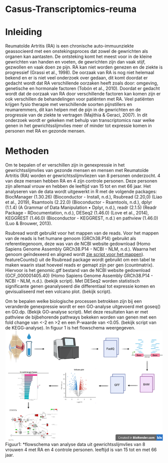 # Casus-Transcriptomics-reuma
# Inleiding
Reumatoïde Artritis (RA) is een chronische auto-immuunziekte geassocieerd met een onstekingsproces dat zowel de gewrichten als organen kan aantasten. De ontsteking komt het meest voor in de kleine gewrichten van handen en voeten, de gewrichten zijn dan vaak stijf, gezwollen en vaak doen ze pijn. RA kan niet worden genezen en de ziekte is progressief (Grassi et al., 1998). 
De oorzaak van RA is nog niet helemaal bekend en er is niet veel onderzoek over gedaan, dit komt doordat er gedacht wordt dat RA verschillende oorzaken heeft zoals door: omgeving, genetische en hormonale factoren (Tobón et al., 2010).
Doordat er gedacht wordt dat de oorzaak van RA door verschillende factoren kan komen zijn er ook verschillen de behandelingen voor patiënten met RA. Veel patiënten krijgen fysio therapie met verschillende soorten pijnstillers en reumaremmers, dit kan helpen met de pijn in de gewrichten en de progressie van de ziekte te vertragen (Majithia & Geraci, 2007). 
In dit onderzoek wordt er gekeken met behulp van transcriptomics naar welke genen in het gewrichtsslijmvlies meer of minder tot expressie komen in personen met RA en gezonde mensen.

# Methoden 
Om te bepalen of er verschillen zijn in genexpressie in het gewrichtsslijmvlies van gezonde mensen en mensen met Reumatoïde Artritis (RA) worden er gewrichtsslijmvliezen van 8 personen onderzocht. 4 van deze mensen hebben RA en 4 zijn controle personen. Deze personen zijn allemaal vrouw en hebben de leeftijd van 15 tot en met 66 jaar. Het analyseren van de data wordt uitgewerkt in R met de volgende packages: BiocManager (1.30.26) (Bioconductor - Install, n.d.), Rsubread (2.20,0) (Liao et al., 2019), Rsamtools (2.22.0) (Bioconductor - Rsamtools, n.d.), dplyr (1.1.4) (A Grammar of Data Manipulation • Dplyr, n.d.), readr (2.1.5) (Readr Package - RDocumentation, n.d.), DESeq2 (1.46.0) (Love et al., 2014), KEGGREST (1.46.0) (Bioconductor - KEGGREST, n.d.) en pathview (1.46.0) (Luo & Brouwer, 2013).

Rsubread wordt gebruikt voor het mappen van de reads. Voor het mappen van de reads is het humane genoom (GRCh38.P14) gebruikt als referentiegenoom, deze was van de NCBI website gedownload (Homo Sapiens Genome Assembly GRCh38.P14 - NCBI - NLM, n.d.). Waarna het genoom geïndexeerd en aligned wordt [zie script voor het mappen](https://github.com/Richt01/Casus-Transcriptomics-reuma/tree/main/Rscrips/script_voor_mappen.R)).
featureCounts() uit de Rsubread package wordt gebruikt om een tabel te maken waarin staat hoeveel reads er gemapt zijn per gen (countmatrix). Hiervoor is het genomic.gtf bestand van de NCBI website gedownload (GCF_000001405.40) (Homo Sapiens Genome Assembly GRCh38.P14 - NCBI - NLM, n.d.). (bekijk script).
Met DESeq2 worden statistisch significante genen geanalyseerd die differentiaal tot expressie komen en gevisualiseerd met een volcano plot. (bekijk script).

Om te bepalen welke biologische processen betrokken zijn bij een veranderde genexpressie wordt er een GO-analyse uitgevoerd met goseq() en GO.dp. (Bekijk GO-analyse script). Met deze resultaten kan er met pathview de bijbehorende pathways bekeken worden van genen met een fold change van <-2 en >2 en een P-waarde van <0.05. (bekijk script van de KEGG-analyse). In figuur 1 is het flowschema weergegeven.
![flowschema](./figuren/flowchart.png) 
<a id="Fig1">Figuur1:</a> 
*flowschema van analyse data uit gewrichtsslijmvlies van 8 vrouwen 4 met RA en 4 controle personen. leeftijd is van 15 tot en met 66 jaar.  
